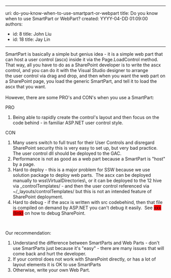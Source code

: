 

---
uri: do-you-know-when-to-use-smartpart-or-webpart
title: Do you know when to use SmartPart or WebPart?
created: YYYY-04-DD 01:09:00
authors:
  - id: 8
    title: John Liu
  - id: 18
    title: Jay Lin
---




<span class='intro'> SmartPart is basically a simple but genius idea - it is a simple&#160;web part that can host a user control (ascx) inside it via the Page.LoadControl method. That way, all you have to do as a SharePoint developer is to write the ascx control, and you can do it with the Visual Studio&#160;designer&#160;to arrange the&#160;user control via drag and drop, and then when you want the web part&#160;on a SharePoint page, you load the generic SmartPart, and tell it to load the ascx that you want. <br>
<br>
However, there are some PRO's and CON's when you use a SmartPart&#58; 
 </span>


  <p>PRO</p>
<ol>
    <li>Being able to rapidly create the control's layout and then focus on the code behind - in familiar ASP.NET user control style. </li>
</ol>
<p>CON</p>
<ol>
    <li>Many users switch to full trust for their User Controls and disregard SharePoint security this is very easy to set up, but very bad practice.&#160; The user control dll should be deployed to the GAC. </li>
    <li>Performance is not as good as a&#160;web part&#160;because a SmartPart is &quot;host&quot; by a page. </li>
    <li>Hard to deploy - this is a major problem for SSW because we use solution package to deploy web parts.&#160; The ascx can be deployed manually to wss\VirtualDirectories\, or it can be deployed to the 12 hive via _controlTemplates/ - and then the user control referenced&#160;via ~/_layouts/controlTemplates/ but this is not an intended feature of SharePoint deployment. </li>
    <li>Hard to debug - if the ascx is written with src codebehind, then that file is compiled on demand by ASP.NET you can't debug it easily.&#160; See <font style="background-color&#58;rgb(255, 0, 0);">xxx (link)</font> on how to debug SharePoint. </li>
</ol>
<p>&#160;</p>
<p>Our recommendation&#58;</p>
<ol>
    <li>Understand the difference between SmartParts and Web Parts - don't use SmartParts just because it's &quot;easy&quot; - there are many issues that will come back and hurt the developer. </li>
    <li>If your control does not work with SharePoint directly, or has a lot of layout elements it is OK to use SmartParts </li>
    <li>Otherwise, write your own Web Part. </li>
</ol>



